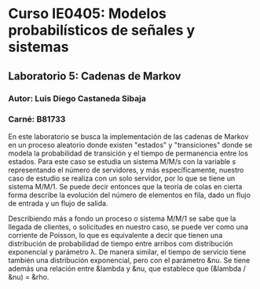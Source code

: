 # Curso IE0405: Modelos probabilísticos de señales y sistemas
## Laboratorio 5: Cadenas de Markov
### Autor: Luis Diego Castaneda Sibaja 
### Carné: B81733

En este laboratorio se busca la implementación de las cadenas de Markov en un proceso aleatorio donde existen "estados" y "transiciones" donde se modela la probabilidad de transición y el tiempo de permanencia entre los estados. Para este caso se estudia un sistema M/M/s con la variable *s* representando el número de servidores, y más específicamente, nuestro caso de estudio se realiza con un solo servidor, por lo que se tiene un sistema M/M/1. Se puede decir entonces que la teoría de colas en cierta forma describe la evolución del número de elementos en fila, dado un flujo de entrada y un flujo de salida. <br/>

Describiendo más a fondo un proceso o sistema M/M/1 se sabe que la llegada de clientes, o solicitudes en nuestro caso, se puede ver como una corriente de Poisson, lo que es equivalente a decir que tienen una distribución de probabilidad de tiempo entre arribos com distribución exponencial y parámetro &lambda;. De manera similar, el tiempo de servicio tiene también una distribución exponencial, pero con el parámetro &nu. Se tiene además una relación entre &lambda y &nu, que establece que (&lambda / &nu) = &rho. <br/>

